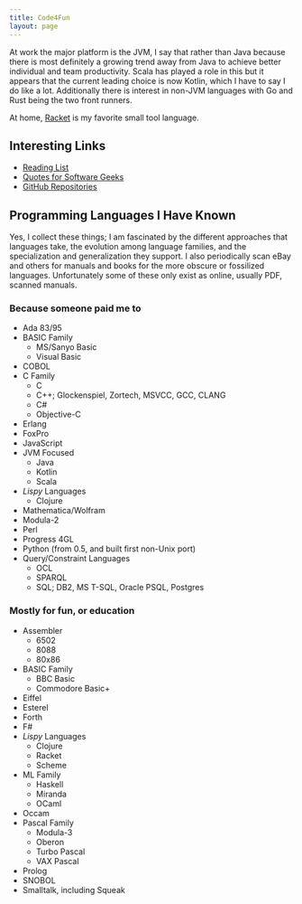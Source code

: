 ```yaml
---
title: Code4Fun
layout: page
---
```


At work the major platform is the JVM, I say that rather than Java because
there is most definitely a growing trend away from Java to achieve better
individual and team productivity. Scala has played a role in this but it
appears that the current leading choice is now Kotlin, which I have to say
I do like a lot. Additionally there is interest in non-JVM languages with
Go and Rust being the two front runners. 

At home, [Racket](https://racket-lang.org/) is my favorite small tool language.

## Interesting Links

* [Reading List](reading.md)
* [Quotes for Software Geeks](quotes.md)
* [GitHub Repositories](https://github.com/johnstonskj?tab=repositories)

## Programming Languages I Have Known

Yes, I collect these things; I am fascinated by the different approaches that 
languages take, the evolution among language families, and the specialization
and generalization they support. I also periodically scan eBay and others for
manuals and books for the more obscure or fossilized languages. Unfortunately
some of these only exist as online, usually PDF, scanned manuals.

### Because someone paid me to

* Ada 83/95
* BASIC Family
  * MS/Sanyo Basic
  * Visual Basic
* COBOL
* C Family
  * C
  * C++; Glockenspiel, Zortech, MSVCC, GCC, CLANG
  * C#
  * Objective-C
* Erlang
* FoxPro
* JavaScript
* JVM Focused
  * Java
  * Kotlin
  * Scala
* _Lispy_ Languages
  * Clojure
* Mathematica/Wolfram
* Modula-2
* Perl
* Progress 4GL
* Python (from 0.5, and built first non-Unix port)
* Query/Constraint Languages
  * OCL
  * SPARQL
  * SQL; DB2, MS T-SQL, Oracle PSQL, Postgres

### Mostly for fun, or education

* Assembler
  * 6502
  * 8088
  * 80x86
* BASIC Family 
  * BBC Basic
  * Commodore Basic+
* Eiffel
* Esterel
* Forth
* F#
* _Lispy_ Languages
  * Clojure
  * Racket
  * Scheme
* ML Family
  * Haskell
  * Miranda
  * OCaml
* Occam
* Pascal Family
  * Modula-3
  * Oberon
  * Turbo Pascal
  * VAX Pascal
* Prolog
* SNOBOL
* Smalltalk, including Squeak
